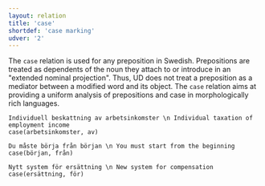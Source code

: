 ```yaml
---
layout: relation
title: 'case'
shortdef: 'case marking'
udver: '2'
---
```


The `case` relation is used for any preposition in Swedish. Prepositions are treated as dependents of the noun they attach to or introduce in an "extended nominal projection". Thus, UD does not treat a preposition as a mediator between a modified word and its object. The `case` relation aims at providing a uniform analysis of prepositions and case in morphologically rich languages. 

~~~ sdparse
Individuell beskattning av arbetsinkomster \n Individual taxation of employment income
case(arbetsinkomster, av)
~~~

~~~ sdparse
Du måste börja från början \n You must start from the beginning
case(början, från)
~~~

~~~ sdparse
Nytt system för ersättning \n New system for compensation
case(ersättning, för)
~~~
<!-- Interlanguage links updated So kvě 14 19:03:08 CEST 2022 -->
